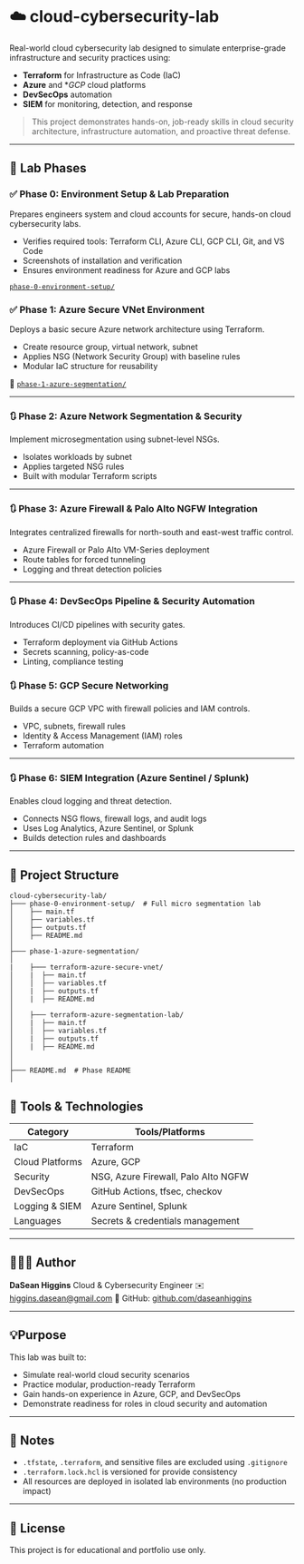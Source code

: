# ☁️ cloud-cybersecurity-lab
Real-world cloud cybersecurity lab designed to simulate enterprise-grade infrastructure and security practices using:

- **Terraform** for Infrastructure as Code (IaC)
- **Azure** and **GCP* cloud platforms
- **DevSecOps** automation
- **SIEM** for monitoring, detection, and response

> This project demonstrates hands-on, job-ready skills in cloud security architecture, infrastructure automation, and proactive threat defense.

---

## 🥼 Lab Phases

### ✅ Phase 0: Environment Setup & Lab Preparation
Prepares engineers system and cloud accounts for secure, hands-on cloud cybersecurity labs.

- Verifies required tools: Terraform CLI, Azure CLI, GCP CLI, Git, and VS Code
- Screenshots of installation and verification
- Ensures environment readiness for Azure and GCP labs

[`phase-0-environment-setup/`](./phase-0-environment-setup/)

### ✅ Phase 1: Azure Secure VNet Environment
Deploys a basic secure Azure network architecture using Terraform.

- Create resource group, virtual network, subnet
- Applies NSG (Network Security Group) with baseline rules
- Modular IaC structure for reusability

📂 [`phase-1-azure-segmentation/`](./phase-1-azure-segmentation//)

---

### 🔃 Phase 2: Azure Network Segmentation & Security
Implement microsegmentation using subnet-level NSGs.

- Isolates workloads by subnet
- Applies targeted NSG rules
- Built with modular Terraform scripts

---

### 🔃 Phase 3: Azure Firewall & Palo Alto NGFW Integration
Integrates centralized firewalls for north-south and east-west traffic control.

- Azure Firewall or Palo Alto VM-Series deployment
- Route tables for forced tunneling
- Logging and threat detection policies

---

### 🔃 Phase 4: DevSecOps Pipeline & Security Automation
Introduces CI/CD pipelines with security gates.

- Terraform deployment via GitHub Actions
- Secrets scanning, policy-as-code
- Linting, compliance testing

### 🔃 Phase 5: GCP Secure Networking
Builds a secure GCP VPC with firewall policies and IAM controls.

- VPC, subnets, firewall rules
- Identity & Access Management (IAM) roles
- Terraform automation

---

### 🔃 Phase 6: SIEM Integration (Azure Sentinel / Splunk)
Enables cloud logging and threat detection.

- Connects NSG flows, firewall logs, and audit logs
- Uses Log Analytics, Azure Sentinel, or Splunk
- Builds detection rules and dashboards

---

## 📂 Project Structure

```plaintext
cloud-cybersecurity-lab/
├─── phase-0-environment-setup/  # Full micro segmentation lab
│    ├── main.tf
│    ├── variables.tf
│    ├── outputs.tf
│    ├── README.md
│
├─── phase-1-azure-segmentation/
│
|    ├─── terraform-azure-secure-vnet/
│    |  ├── main.tf
│    │  ├── variables.tf
│    |  ├── outputs.tf
│    |  ├── README.md
│       
│    ├─── terraform-azure-segmentation-lab/
│    |  ├── main.tf
│    │  ├── variables.tf
│    |  ├── outputs.tf
│    |  ├── README.md
│
│
├─── README.md  # Phase README
│
```

## 🔨 Tools & Technologies

|   Category                        | Tools/Platforms                           |
|-----------------------------------|-------------------------------------------|
| IaC                               | Terraform                                 |
| Cloud Platforms                   | Azure, GCP                                | 
| Security                          | NSG, Azure Firewall, Palo Alto NGFW       |
| DevSecOps                         | GitHub Actions, tfsec, checkov            |  
| Logging & SIEM                    | Azure Sentinel, Splunk                    |
| Languages                         | Secrets & credentials management          | 

---

## 🧑🏾‍💻 Author

**DaSean Higgins**
Cloud & Cybersecurity Engineer
✉️ higgins.dasean@gmail.com
🔗 GitHub: [github.com/daseanhiggins](https://github.com/daseanhiggins)

---

## 💡Purpose

This lab was built to:
- Simulate real-world cloud security scenarios
- Practice modular, production-ready Terraform
- Gain hands-on experience in Azure, GCP, and DevSecOps
- Demonstrate readiness for roles in cloud security and automation

---

## 📝 Notes

- `.tfstate`, `.terraform`, and sensitive files are excluded using `.gitignore`
- `.terraform.lock.hcl` is versioned for provide consistency
- All resources are deployed in isolated lab environments (no production impact)

---

## 🚀 License

This project is for educational and portfolio use only.